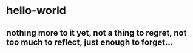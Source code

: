 # hello-world
nothing more to it yet, 
not a thing to regret, 
not too much to reflect, 
just enough to forget...
------------------------
